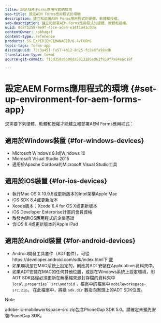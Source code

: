 ```yaml
---
title: 設定AEM Forms應用程式的環境
seo-title: 設定AEM Forms應用程式的環境
description: 建立和部署AEM Forms應用程式的硬體、軟體和授權。
seo-description: 建立和部署AEM Forms應用程式的硬體、軟體和授權。
uuid: 0c8f5259-8e9f-45ce-ade4-e14f1a41c0de
contentOwner: robhagat
content-type: reference
products: SG_EXPERIENCEMANAGER/6.4/FORMS
topic-tags: forms-app
discoiquuid: 72c3a451-fa57-4b12-8d25-fc2e6fa98adb
translation-type: tm+mt
source-git-commit: f13d358a6508da5813186ed61f959f7a84e6c19f

---
```



# 設定AEM Forms應用程式的環境 {#set-up-environment-for-aem-forms-app}

您需要下列硬體、軟體和授權才能建立和部署AEM Forms應用程式：

## 適用於Windows裝置 {#for-windows-devices}

* Microsoft Windows 8.1或Windows 10
* Microsoft Visual Studio 2015
* 適用於Apache Cordova的Microsoft Visual Studio工具

## 適用於iOS裝置 {#for-ios-devices}

* 執行Mac OS X 10.9.5或更新版本的Intel架構Apple Mac
* iOS SDK 8.4或更新版本
* Xcode版本：Xcode 6.4 for OS X或更新版本
* iOS Developer Enterprise計畫的會員資格
* 散發內建iOS應用程式的企業憑證
* 含iOS 8.4或更新版本的Apple iPad

## 適用於Android裝置 {#for-android-devices}

* Android開發工具套件（ADT套件），可從https://developer.android.com/sdk/index.html下 [載](https://developer.android.com/sdk/index.html)
* 如果環境是在MAC系統上設定的，則應將ADT安裝在Applications資料夾中。
* 如果ADT安裝在MAC的任何其他位置，或是在Windows系統上設定環境，則ADT SDK路徑必須更新在解壓縮來源封存檔的資料夾中 `local.properties``src\android` ，檔案中的檔案中 `mobileworkspace-src.zip`。 在此檔案中，將變 `sdk.dir` 數指向案頭上的ADT SDK位置。

>[!NOTE]
>
>adobe-lc-mobileworkspace-src.zip包含PhoneGap SDK 5.0。請確定未預先安裝PhoneGap SDK。
